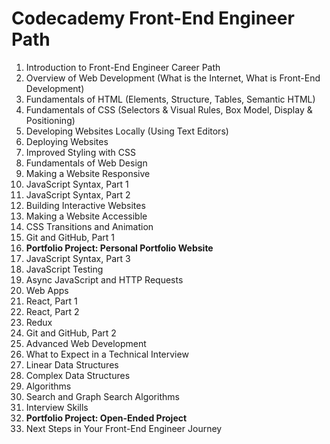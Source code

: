 # Codecademy Front-End Engineer Path

1. Introduction to Front-End Engineer Career Path
2. Overview of Web Development (What is the Internet, What is Front-End Development)
3. Fundamentals of HTML (Elements, Structure, Tables, Semantic HTML)
4. Fundamentals of CSS (Selectors & Visual Rules, Box Model, Display & Positioning)
5. Developing Websites Locally (Using Text Editors)
6. Deploying Websites
7. Improved Styling with CSS
8. Fundamentals of Web Design
9. Making a Website Responsive
10. JavaScript Syntax, Part 1
11. JavaScript Syntax, Part 2
12. Building Interactive Websites
13. Making a Website Accessible
14. CSS Transitions and Animation
15. Git and GitHub, Part 1
16. **Portfolio Project: Personal Portfolio Website**
17. JavaScript Syntax, Part 3
18. JavaScript Testing
19. Async JavaScript and HTTP Requests
20. Web Apps
21. React, Part 1
22. React, Part 2
23. Redux
24. Git and GitHub, Part 2
25. Advanced Web Development
26. What to Expect in a Technical Interview
27. Linear Data Structures
28. Complex Data Structures
29. Algorithms
30. Search and Graph Search Algorithms
31. Interview Skills
32. **Portfolio Project: Open-Ended Project**
33. Next Steps in Your Front-End Engineer Journey